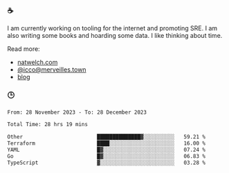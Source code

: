 ### ☕

I am currently working on tooling for the internet and promoting SRE. I am also writing some books and hoarding some data. I like thinking about time. 

Read more:

 - [natwelch.com](https://natwelch.com)
 - [@icco@merveilles.town](https://merveilles.town/@icco)
 - [blog](https://writing.natwelch.com)

### 🕒

<!--START_SECTION:waka-->

```txt
From: 28 November 2023 - To: 28 December 2023

Total Time: 28 hrs 19 mins

Other                        ██████████████▓░░░░░░░░░░   59.21 %
Terraform                    ████░░░░░░░░░░░░░░░░░░░░░   16.00 %
YAML                         █▓░░░░░░░░░░░░░░░░░░░░░░░   07.24 %
Go                           █▓░░░░░░░░░░░░░░░░░░░░░░░   06.83 %
TypeScript                   ▓░░░░░░░░░░░░░░░░░░░░░░░░   03.28 %
```

<!--END_SECTION:waka-->
